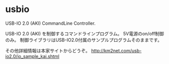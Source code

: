 usbio
=====

USB-IO 2.0 (AKI) CommandLine Controller.

USB-IO 2.0 (AKI) を制御するコマンドラインプログラム。 
5V電源のon/off制御のみ。
制御ライブラリはUSB-IO2.0付属のサンプルプログラムそのままです。

その他詳細情報は本家サイトからどうぞ。
http://km2net.com/usb-io2.0/io_sample_kai.shtml

